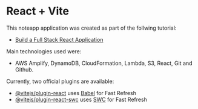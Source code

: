 # React + Vite

This noteapp application was created as part of the follwing tutorial:

- [Build a Full Stack React Application](https://aws.amazon.com/getting-started/hands-on/build-react-app-amplify-graphql/?ref=gsrchandson&id=updated)

Main technologies used were:

- AWS Amplify, DynamoDB, CloudFormation, Lambda, S3, React, Git and Github.


Currently, two official plugins are available:

- [@vitejs/plugin-react](https://github.com/vitejs/vite-plugin-react/blob/main/packages/plugin-react/README.md) uses [Babel](https://babeljs.io/) for Fast Refresh
- [@vitejs/plugin-react-swc](https://github.com/vitejs/vite-plugin-react-swc) uses [SWC](https://swc.rs/) for Fast Refresh
